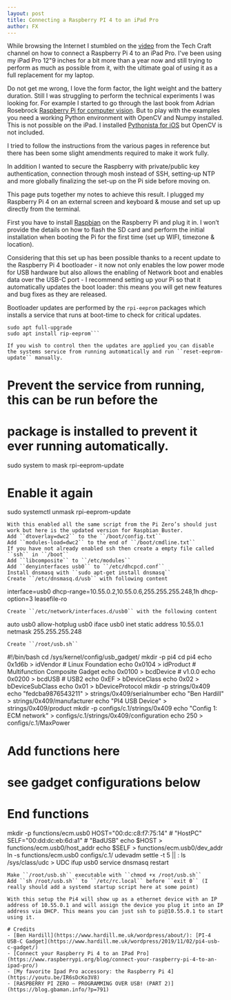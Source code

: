 ```yaml
---
layout: post
title: Connecting a Raspberry PI 4 to an iPad Pro
author: FX
---
```

While browsing the Internet I stumbled on the [video](https://youtu.be/IR6sDcKo3V8) from the Tech Craft channel on how to connect a Raspberry Pi 4 to an iPad Pro. I've been using my iPad Pro 12"9 inches for a bit more than a year now and still trying to perform as much as possible from it, with the ultimate goal of using it as a full replacement for my laptop.

Do not get me wrong, I love the form factor, the light weight and the battery duration. Still I was struggling to perform the technical experiments I was looking for. For example I started to go through the last book from Adrian Rosebrock [Raspberry Pi for computer vision](https://www.pyimagesearch.com/raspberry-pi-for-computer-vision/). But to play with the examples you need a working Python environment with OpenCV and Numpy installed. This is not possible on the iPad. I installed [Pythonista for iOS](http://omz-software.com/pythonista/) but OpenCV is not included.

I tried to follow the instructions from the various pages in reference but there has been some slight amendments required to make it work fully.

In addition I wanted to secure the Raspberry with private/public key authentication, connection through mosh instead of SSH, setting-up NTP and more globally finalizing the set-up on the Pi side before moving on.

This page puts together my notes to achieve this result. I plugged my Raspberry Pi 4 on an external screen and keyboard & mouse and set up up directly from the terminal.

First you have to install [Raspbian](https://www.raspberrypi.org/downloads/raspbian/) on the Raspberry Pi and plug it in. I won’t provide the details on how to flash the SD card and perform the initial installation when booting the Pi for the first time (set up WIFI, timezone & location).

Considering that this set up has been possible thanks to a recent update to the Raspberry Pi 4 bootloader - it now not only enables the low power mode for USB hardware but also allows the enabling of Network boot and enables data over the USB-C port - I recommend setting up your Pi so that it automatically updates the boot loader: this means you will get new features and bug fixes as they are released.

Bootloader updates are performed by the ``rpi-eeprom`` packages which installs a service that runs at boot-time to check for critical updates.
```sudo apt update
sudo apt full-upgrade
sudo apt install rip-eeprom```

If you wish to control then the updates are applied you can disable the systems service from running automatically and run ``reset-eeprom-update`` manually.
```
# Prevent the service from running, this can be run before the
# package is installed to prevent it ever running automatically.
sudo system to mask rpi-eeprom-update

# Enable it again
sudo systemctl unmask rpi-eeprom-update
```
With this enabled all the same script from the Pi Zero’s should just work but here is the updated version for Raspbian Buster.
Add ``dtoverlay=dwc2`` to the ``/boot/config.txt``
Add ``modules-load=dwc2`` to the end of ``/boot/cmdline.txt``
If you have not already enabled ssh then create a empty file called ``ssh`` in ``/boot``
Add ``libcomposite`` to ``/etc/modules``
Add ``denyinterfaces usb0`` to ``/etc/dhcpcd.conf``
Install dnsmasq with ``sudo apt-get install dnsmasq``
Create ``/etc/dnsmasq.d/usb`` with following content
```
interface=usb0
dhcp-range=10.55.0.2,10.55.0.6,255.255.255.248,1h
dhcp-option=3
leasefile-ro
```
Create ``/etc/network/interfaces.d/usb0`` with the following content
```
auto usb0
allow-hotplug usb0
iface usb0 inet static
  address 10.55.0.1
  netmask 255.255.255.248
```
Create ``/root/usb.sh``
```
#!/bin/bash
cd /sys/kernel/config/usb_gadget/
mkdir -p pi4
cd pi4
echo 0x1d6b > idVendor # Linux Foundation
echo 0x0104 > idProduct # Multifunction Composite Gadget
echo 0x0100 > bcdDevice # v1.0.0
echo 0x0200 > bcdUSB # USB2
echo 0xEF > bDeviceClass
echo 0x02 > bDeviceSubClass
echo 0x01 > bDeviceProtocol
mkdir -p strings/0x409
echo "fedcba9876543211" > strings/0x409/serialnumber
echo "Ben Hardill" > strings/0x409/manufacturer
echo "PI4 USB Device" > strings/0x409/product
mkdir -p configs/c.1/strings/0x409
echo "Config 1: ECM network" > configs/c.1/strings/0x409/configuration
echo 250 > configs/c.1/MaxPower
# Add functions here
# see gadget configurations below
# End functions
mkdir -p functions/ecm.usb0
HOST="00:dc:c8:f7:75:14" # "HostPC"
SELF="00:dd:dc:eb:6d:a1" # "BadUSB"
echo $HOST > functions/ecm.usb0/host_addr
echo $SELF > functions/ecm.usb0/dev_addr
ln -s functions/ecm.usb0 configs/c.1/
udevadm settle -t 5 || :
ls /sys/class/udc > UDC
ifup usb0
service dnsmasq restart
```
Make ``/root/usb.sh`` executable with ``chmod +x /root/usb.sh``
Add ``sh /root/usb.sh`` to ``/etc/rc.local`` before ``exit 0`` (I really should add a systemd startup script here at some point)

With this setup the Pi4 will show up as a ethernet device with an IP address of 10.55.0.1 and will assign the device you plug it into an IP address via DHCP. This means you can just ssh to pi@10.55.0.1 to start using it.

# Credits
- [Ben Hardill](https://www.hardill.me.uk/wordpress/about/): [PI-4 USB-C Gadget](https://www.hardill.me.uk/wordpress/2019/11/02/pi4-usb-c-gadget/)
- [Connect your Raspberry Pi 4 to an IPad Pro](https://www.raspberrypi.org/blog/connect-your-raspberry-pi-4-to-an-ipad-pro/)
- [My favorite Ipad Pro accessory: the Raspberry Pi 4](https://youtu.be/IR6sDcKo3V8)
- [RASPBERRY PI ZERO – PROGRAMMING OVER USB! (PART 2)](https://blog.gbaman.info/?p=791)